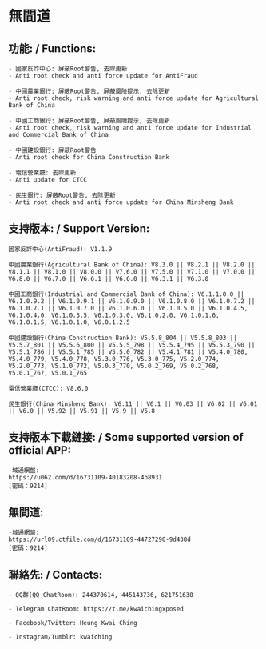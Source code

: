 # 無間道

## 功能: / Functions:

	- 國家反詐中心: 屏蔽Root警告, 去除更新
	- Anti root check and anti force update for AntiFraud

	- 中國農業銀行: 屏蔽Root警告, 屏蔽風險提示, 去除更新
	- Anti root check, risk warning and anti force update for Agricultural Bank of China

	- 中國工商銀行: 屏蔽Root警告, 屏蔽風險提示, 去除更新
	- Anti root check, risk warning and anti force update for Industrial and Commercial Bank of China

	- 中國建設銀行: 屏蔽Root警告
	- Anti root check for China Construction Bank

	- 電信營業廳: 去除更新
	- Anti update for CTCC

	- 民生銀行: 屏蔽Root警告, 去除更新
	- Anti root check and anti force update for China Minsheng Bank

## 支持版本: / Support Version:

	國家反詐中心(AntiFraud): V1.1.9

	中國農業銀行(Agricultural Bank of China): V8.3.0 || V8.2.1 || V8.2.0 || V8.1.1 || V8.1.0 || V8.0.0 || V7.6.0 || V7.5.0 || V7.1.0 || V7.0.0 || V6.8.0 || V6.7.0 || V6.6.1 || V6.6.0 || V6.3.1 || V6.3.0

	中國工商銀行(Industrial and Commercial Bank of China): V6.1.1.0.0 || V6.1.0.9.2 || V6.1.0.9.1 || V6.1.0.9.0 || V6.1.0.8.0 || V6.1.0.7.2 || V6.1.0.7.1 || V6.1.0.7.0 || V6.1.0.6.0 || V6.1.0.5.0 || V6.1.0.4.5, V6.1.0.4.0, V6.1.0.3.5, V6.1.0.3.0, V6.1.0.2.0, V6.1.0.1.6, V6.1.0.1.5, V6.1.0.1.0, V6.0.1.2.5

	中國建設銀行(China Construction Bank): V5.5.8_804 || V5.5.8_803 || V5.5.7_801 || V5.5.6_800 || V5.5.5_798 || V5.5.4_795 || V5.5.3_790 || V5.5.1_786 || V5.5.1_785 || V5.5.0_782 || V5.4.1_781 || V5.4.0_780, V5.4.0_779, V5.4.0_778, V5.3.0_776, V5.3.0_775, V5.2.0_774, V5.2.0_773, V5.1.0_772, V5.0.3_770, V5.0.2_769, V5.0.2_768, V5.0.1_767, V5.0.1_765

	電信營業廳(CTCC): V8.6.0

	民生銀行(China Minsheng Bank): V6.11 || V6.1 || V6.03 || V6.02 || V6.01 || V6.0 || V5.92 || V5.91 || V5.9 || V5.8


## 支持版本下載鏈接: / Some supported version of official APP:

	-城通網盤:
	https://u062.com/d/16731109-40183208-4b8931
	[密碼：9214]

## 無間道:

	-城通網盤:
	https://url09.ctfile.com/d/16731109-44727290-9d438d
	[密碼：9214]

## 聯絡先: / Contacts:

	- QQ群(QQ ChatRoom): 244370614, 445143736, 621751638

	- Telegram ChatRoom: https://t.me/kwaichingxposed

	- Facebook/Twitter: Heung Kwai Ching

	- Instagram/Tumblr: kwaiching

